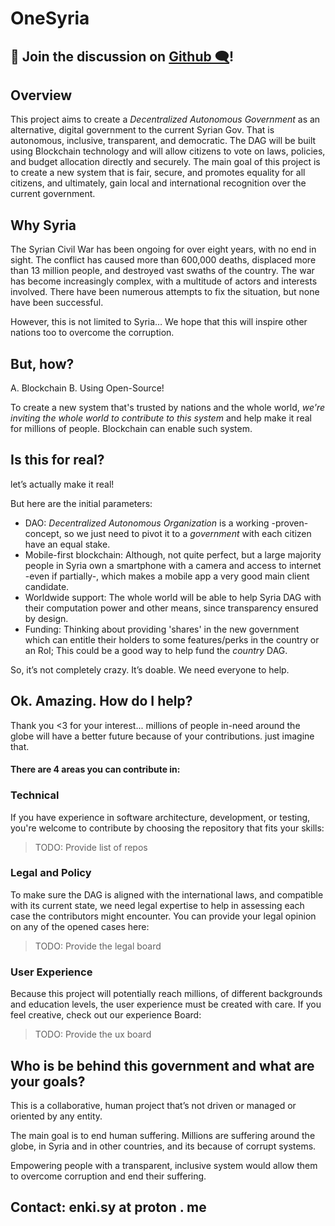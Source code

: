# OneSyria


## 📌 Join the discussion on [Github 🗨️](https://github.com/orgs/OneSyria/discussions)!


## Overview
This project aims to create a *Decentralized Autonomous Government* as an alternative, digital government to the current Syrian Gov. That is autonomous, inclusive, transparent, and democratic. The DAG will be built using Blockchain technology and will allow citizens to vote on laws, policies, and budget allocation directly and securely. The main goal of this project is to create a new system that is fair, secure, and promotes equality for all citizens, and ultimately, gain local and international recognition over the current government.

## Why Syria 
The Syrian Civil War has been ongoing for over eight years, with no end in sight. The conflict has caused more than 600,000 deaths, displaced more than 13 million people, and destroyed vast swaths of the country. The war has become increasingly complex, with a multitude of actors and interests involved. There have been numerous attempts to fix the situation, but none have been successful.

However, this is not limited to Syria… We hope that this will inspire other nations too to overcome the corruption.

## But, how?
A. Blockchain
B. Using Open-Source!

To create a new system that's trusted by nations and the whole world, *we're inviting the whole world to contribute to this system* and help make it real for millions of people. Blockchain can enable such system.


## Is this for real? 
let’s actually make it real! 

But here are the initial parameters: 
- DAO: *Decentralized Autonomous Organization* is a working -proven- concept, so we just need to pivot it to a _government_ with each citizen have an equal stake.
- Mobile-first blockchain: Although, not quite perfect, but a large majority people in Syria own a smartphone with a camera and access to internet -even if partially-, which makes a mobile app a very good main client candidate.
- Worldwide support: The whole world will be able to help Syria DAG with their computation power and other means, since transparency ensured by design.
- Funding: Thinking about providing 'shares' in the new government which can entitle their holders to some features/perks in the country or an RoI; This could be a good way to help fund the _country_ DAG.


So, it’s not completely crazy. It’s doable. We need everyone to help. 

## Ok. Amazing. How do I help?
Thank you <3 for your interest... millions of people in-need around the globe will have a better future because of your contributions. just imagine that.

#### There are 4 areas you can contribute in:


### Technical
If you have experience in software architecture, development, or testing, you're welcome to contribute by choosing the repository that fits your skills:
> TODO: Provide list of repos 

### Legal and Policy
To make sure the DAG is aligned with the international laws, and compatible with its current state, we need legal expertise to help in assessing each case the contributors might encounter.
You can provide your legal opinion on any of the opened cases here: 
> TODO: Provide the legal board 

### User Experience 
Because this project will potentially reach millions, of different backgrounds and education levels, the user experience must be created with care. If you feel creative, check out our experience Board: 
> TODO: Provide the ux board


## Who is be behind this government and what are your goals?
This is a collaborative, human project that’s not driven or managed or oriented by any entity.

The main goal is to end human suffering.
Millions are suffering around the globe, in Syria and in other countries, and its because of corrupt systems.

Empowering people with a transparent, inclusive system would allow them to overcome corruption and end their suffering. 



## Contact: enki.sy at proton . me

